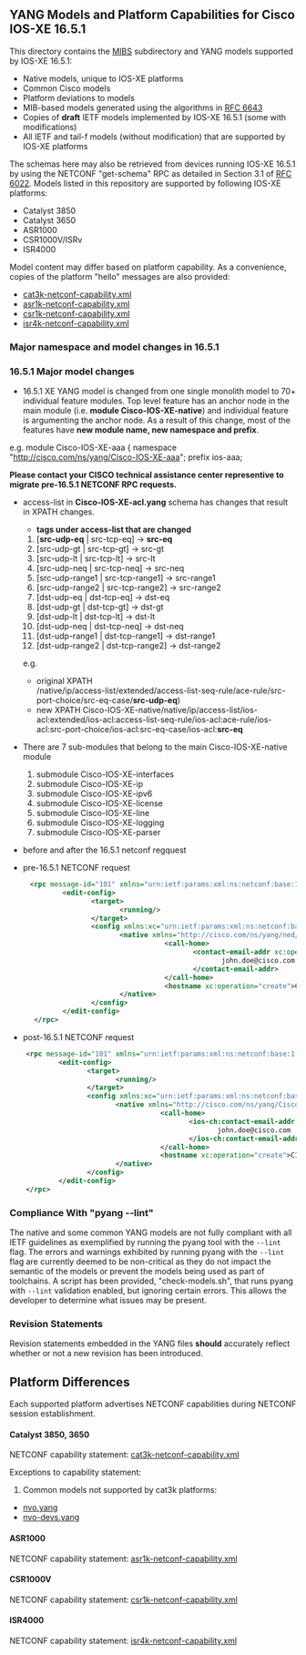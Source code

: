 ## YANG Models and Platform Capabilities for Cisco IOS-XE 16.5.1

This directory contains the [MIBS](MIBS) subdirectory and YANG models supported by IOS-XE 16.5.1:

* Native models, unique to IOS-XE platforms
* Common Cisco models
* Platform deviations to models
* MIB-based models generated using the algorithms in [RFC 6643](https://tools.ietf.org/html/rfc6643)
* Copies of **draft** IETF models implemented by IOS-XE 16.5.1 (some with modifications)
* All IETF and tail-f models (without modification) that are supported by IOS-XE platforms 

The schemas here may also be retrieved from devices running IOS-XE 16.5.1 by using the NETCONF "get-schema" RPC as detailed in Section 3.1 of [RFC 6022](https://tools.ietf.org/html/rfc6022). Models listed in this repository are supported by following IOS-XE platforms:

* Catalyst 3850 
* Catalyst 3650
* ASR1000
* CSR1000V/ISRv
* ISR4000


Model content may differ based on platform capability. As a convenience, copies of the platform "hello" messages are also provided:

* [cat3k-netconf-capability.xml](cat3k-netconf-capability.xml)
* [asr1k-netconf-capability.xml](asr1k-netconf-capability.xml)
* [csr1k-netconf-capability.xml](csr1k-netconf-capability.xml)
* [isr4k-netconf-capability.xml](isr4k-netconf-capability.xml)

### Major namespace and model changes in 16.5.1

### 16.5.1 Major model changes
  * 16.5.1 XE YANG model is changed from one single monolith model to 70+ individual feature modules. Top level feature has an anchor node in the main module (i.e. **module Cisco-IOS-XE-native**) and individual feature is argumenting the anchor node. As a result of this change, most of the features have **new module name, new namespace and prefix**.
 
 e.g.
  module Cisco-IOS-XE-aaa {
  namespace "http://cisco.com/ns/yang/Cisco-IOS-XE-aaa";
  prefix ios-aaa;

   **Please contact your CISCO technical assistance center representive to migrate pre-16.5.1 NETCONF RPC requests.**

  * access-list in **Cisco-IOS-XE-acl.yang** schema has changes that result in XPATH changes. 

    *  **tags under access-list that are changed**

     1. [**src-udp-eq**  | src-tcp-eq]  -> **src-eq**
     2. [src-udp-gt  | src-tcp-gt]  -> src-gt
     3. [src-udp-lt  | src-tcp-lt]  -> src-lt
     4. [src-udp-neq | src-tcp-neq] -> src-neq
     5. [src-udp-range1 | src-tcp-range1] -> src-range1
     6. [src-udp-range2 | src-tcp-range2] -> src-range2
     7. [dst-udp-eq  | dst-tcp-eq]  -> dst-eq
     8. [dst-udp-gt  | dst-tcp-gt]  -> dst-gt
     9. [dst-udp-lt  | dst-tcp-lt]  -> dst-lt
     10. [dst-udp-neq | dst-tcp-neq] -> dst-neq
     11. [dst-udp-range1 | dst-tcp-range1] -> dst-range1
     12. [dst-udp-range2 | dst-tcp-range2] -> dst-range2

     e.g.
      * original XPATH   
    /native/ip/access-list/extended/access-list-seq-rule/ace-rule/src-port-choice/src-eq-case/**src-udp-eq**)
      * new XPATH
    Cisco-IOS-XE-native/native/ip/access-list/ios-acl:extended/ios-acl:access-list-seq-rule/ios-acl:ace-rule/ios-acl:src-port-choice/ios-acl:src-eq-case/ios-acl:**src-eq**
  
  * There are 7 sub-modules that belong to the main Cisco-IOS-XE-native module

    1. submodule Cisco-IOS-XE-interfaces 
    2. submodule Cisco-IOS-XE-ip 
    3. submodule Cisco-IOS-XE-ipv6 
    4. submodule Cisco-IOS-XE-license 
    5. submodule Cisco-IOS-XE-line 
    6. submodule Cisco-IOS-XE-logging 
    7. submodule Cisco-IOS-XE-parser 

  * before and after the 16.5.1 netconf regquest
   * pre-16.5.1 NETCONF request
  ``` xml
       <rpc message-id="101" xmlns="urn:ietf:params:xml:ns:netconf:base:1.0">
               <edit-config>
                      <target>
                             <running/>
                      </target>
                      <config xmlns:xc="urn:ietf:params:xml:ns:netconf:base:1.0">
                             <native xmlns="http://cisco.com/ns/yang/ned/ios">
                                        <call-home>
                                               <contact-email-addr xc:operation="create"> 
                                                      john.doe@cisco.com
                                               </contact-email-addr>
                                        </call-home>
                                        <hostname xc:operation="create">CISCO</hostname>
                             </native>
                      </config>
               </edit-config>
        </rpc>
   ``` 

   * post-16.5.1 NETCONF request

   ``` xml
       <rpc message-id="101" xmlns="urn:ietf:params:xml:ns:netconf:base:1.0">
               <edit-config>
                      <target>
                             <running/>
                      </target>
                      <config xmlns:xc="urn:ietf:params:xml:ns:netconf:base:1.0">             
                             <native xmlns="http://cisco.com/ns/yang/Cisco-IOS-XE-native" xmlns:ios-ch="http://cisco.com/ns/yang/Cisco-IOS-XE-call-home">                    
                                        <call-home>                            
                                               <ios-ch:contact-email-addr xc:operation="create">
                                                      john.doe@cisco.com 
                                               </ios-ch:contact-email-addr>                                                         
                                        </call-home>
                                     <hostname xc:operation="create">CISCO</hostname>
                             </native>
                      </config>
               </edit-config>
       </rpc>
   ```

### Compliance With "pyang --lint"

The native and some common YANG models are not fully compliant with all IETF guidelines as exemplified by running the pyang tool with the ```--lint``` flag. The errors and warnings exhibited by running pyang with the ```--lint``` flag are currently deemed to be non-critical as they do not impact the semantic of the models or prevent the models being used as part of toolchains. A script has been provided, "check-models.sh", that runs pyang with ```--lint``` validation enabled, but ignoring certain errors. This allows the developer to determine what issues may be present.


### Revision Statements

Revision statements embedded in the YANG files **should** accurately reflect whether or not a new revision has been introduced.


## Platform Differences

Each supported platform advertises NETCONF capabilities during NETCONF session establishment. 

#### Catalyst 3850, 3650

NETCONF capability statement: [cat3k-netconf-capability.xml](cat3k-netconf-capability.xml)

Exceptions to capability statement:

1. Common models not supported by cat3k platforms:

  - [nvo.yang](nvo.yang)
  - [nvo-devs.yang](nvo-devs.yang)

#### ASR1000
NETCONF capability statement: [asr1k-netconf-capability.xml](asr1k-netconf-capability.xml)
#### CSR1000V
NETCONF capability statement: [csr1k-netconf-capability.xml](csr1k-netconf-capability.xml)
#### ISR4000
NETCONF capability statement: [isr4k-netconf-capability.xml](isr4k-netconf-capability.xml)
